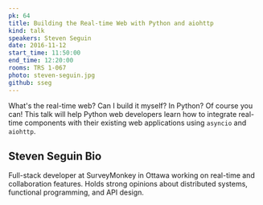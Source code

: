 ```yaml
---
pk: 64
title: Building the Real-time Web with Python and aiohttp
kind: talk
speakers: Steven Seguin
date: 2016-11-12
start_time: 11:50:00
end_time: 12:20:00
rooms: TRS 1-067
photo: steven-seguin.jpg
github: sseg
---
```


What's the real-time web? Can I build it myself? In Python? Of course you can! This talk will help Python web developers learn how to integrate real-time components with their existing web applications using `asyncio` and `aiohttp`.

## Steven Seguin Bio

Full-stack developer at SurveyMonkey in Ottawa working on real-time and collaboration features. Holds strong opinions about distributed systems, functional programming, and API design.